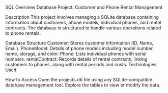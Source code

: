 SQL Overview
Database Project: Customer and Phone Rental Management

Description 
This project involves managing a SQLite database containing information about customers, phone models, individual phones, and rental contracts. The database is structured to handle various operations related to phone rentals.

Database Structure
Customer: Stores customer information (ID, Name, Email).
PhoneModel: Details of phone models including model number, name, storage, and color.
Phone: Lists individual phones with serial numbers.
rentalContract: Records details of rental contracts, linking customers to phones, along with rental periods and costs.
Technologies Used

How to Access
Open the projects.db file using any SQLite-compatible database management tool.
Explore the tables to view or modify the data.

